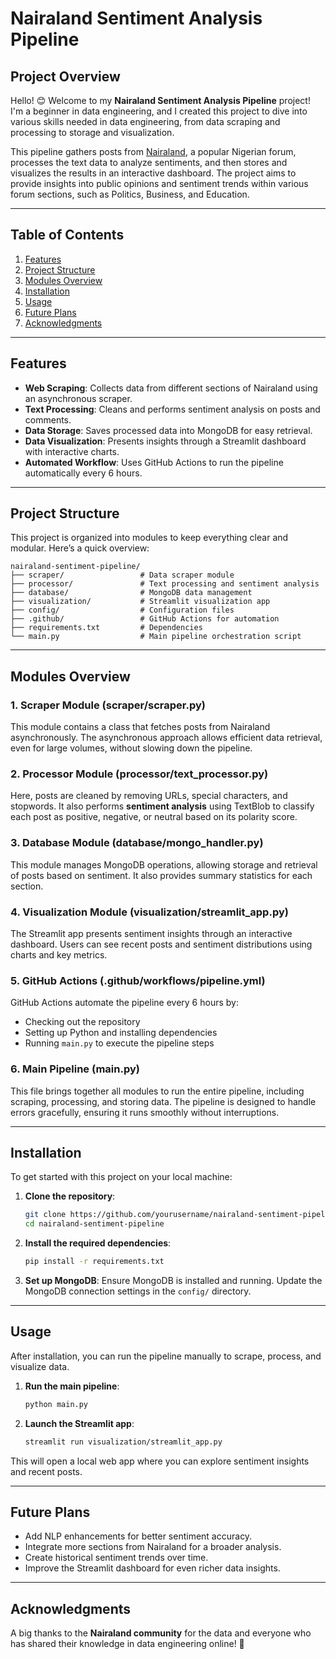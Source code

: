 # Nairaland Sentiment Analysis Pipeline

## Project Overview

Hello! 😊 Welcome to my **Nairaland Sentiment Analysis Pipeline** project! I'm a beginner in data engineering, and I created this project to dive into various skills needed in data engineering, from data scraping and processing to storage and visualization.

This pipeline gathers posts from [Nairaland](https://www.nairaland.com/), a popular Nigerian forum, processes the text data to analyze sentiments, and then stores and visualizes the results in an interactive dashboard. The project aims to provide insights into public opinions and sentiment trends within various forum sections, such as Politics, Business, and Education.

---

## Table of Contents

1. [Features](#features)
2. [Project Structure](#project-structure)
3. [Modules Overview](#modules-overview)
4. [Installation](#installation)
5. [Usage](#usage)
6. [Future Plans](#future-plans)
7. [Acknowledgments](#acknowledgments)

---

## Features

- **Web Scraping**: Collects data from different sections of Nairaland using an asynchronous scraper.
- **Text Processing**: Cleans and performs sentiment analysis on posts and comments.
- **Data Storage**: Saves processed data into MongoDB for easy retrieval.
- **Data Visualization**: Presents insights through a Streamlit dashboard with interactive charts.
- **Automated Workflow**: Uses GitHub Actions to run the pipeline automatically every 6 hours.

---

## Project Structure

This project is organized into modules to keep everything clear and modular. Here’s a quick overview:

```
nairaland-sentiment-pipeline/
├── scraper/                 # Data scraper module
├── processor/               # Text processing and sentiment analysis
├── database/                # MongoDB data management
├── visualization/           # Streamlit visualization app
├── config/                  # Configuration files
├── .github/                 # GitHub Actions for automation
├── requirements.txt         # Dependencies
└── main.py                  # Main pipeline orchestration script
```

---

## Modules Overview

### 1. **Scraper Module (scraper/scraper.py)**

This module contains a class that fetches posts from Nairaland asynchronously. The asynchronous approach allows efficient data retrieval, even for large volumes, without slowing down the pipeline.

### 2. **Processor Module (processor/text_processor.py)**

Here, posts are cleaned by removing URLs, special characters, and stopwords. It also performs **sentiment analysis** using TextBlob to classify each post as positive, negative, or neutral based on its polarity score.

### 3. **Database Module (database/mongo_handler.py)**

This module manages MongoDB operations, allowing storage and retrieval of posts based on sentiment. It also provides summary statistics for each section.

### 4. **Visualization Module (visualization/streamlit_app.py)**

The Streamlit app presents sentiment insights through an interactive dashboard. Users can see recent posts and sentiment distributions using charts and key metrics.

### 5. **GitHub Actions (.github/workflows/pipeline.yml)**

GitHub Actions automate the pipeline every 6 hours by:

- Checking out the repository
- Setting up Python and installing dependencies
- Running `main.py` to execute the pipeline steps

### 6. **Main Pipeline (main.py)**

This file brings together all modules to run the entire pipeline, including scraping, processing, and storing data. The pipeline is designed to handle errors gracefully, ensuring it runs smoothly without interruptions.

---

## Installation

To get started with this project on your local machine:

1. **Clone the repository**:

   ```bash
   git clone https://github.com/yourusername/nairaland-sentiment-pipeline.git
   cd nairaland-sentiment-pipeline
   ```

2. **Install the required dependencies**:

   ```bash
   pip install -r requirements.txt
   ```

3. **Set up MongoDB**: Ensure MongoDB is installed and running. Update the MongoDB connection settings in the `config/` directory.

---

## Usage

After installation, you can run the pipeline manually to scrape, process, and visualize data.

1. **Run the main pipeline**:

   ```bash
   python main.py
   ```

2. **Launch the Streamlit app**:
   ```bash
   streamlit run visualization/streamlit_app.py
   ```

This will open a local web app where you can explore sentiment insights and recent posts.

---

## Future Plans

- Add NLP enhancements for better sentiment accuracy.
- Integrate more sections from Nairaland for a broader analysis.
- Create historical sentiment trends over time.
- Improve the Streamlit dashboard for even richer data insights.

---

## Acknowledgments

A big thanks to the **Nairaland community** for the data and everyone who has shared their knowledge in data engineering online! 🌟
